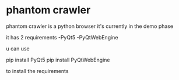 # phantom crawler
phantom crawler is a python browser
it's currently in the demo phase

it has 2 requirements
-PyQt5
-PyQtWebEngine

u can use

pip install PyQt5
pip install PyQtWebEngine

to install the requirements
